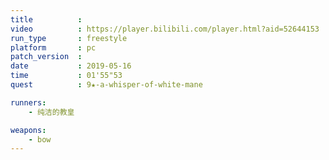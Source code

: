 ```yaml
---
title          :
video          : https://player.bilibili.com/player.html?aid=52644153
run_type       : freestyle
platform       : pc
patch_version  : 
date           : 2019-05-16
time           : 01'55"53
quest          : 9★-a-whisper-of-white-mane

runners:
    - 纯洁的教皇

weapons:
    - bow
---
```

